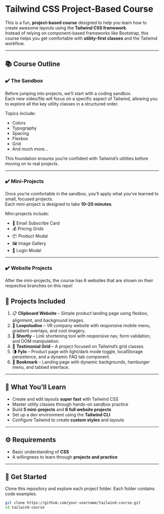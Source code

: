 # Tailwind CSS Project-Based Course

This is a fun, **project-based course** designed to help you learn how to create awesome layouts using the **Tailwind CSS framework**.  
Instead of relying on component-based frameworks like Bootstrap, this course helps you get comfortable with **utility-first classes** and the Tailwind workflow.

---

## 📚 Course Outline

### ✔️ The Sandbox
Before jumping into projects, we’ll start with a coding sandbox.  
Each new video/file will focus on a specific aspect of Tailwind, allowing you to explore all the key utility classes in a structured order.

Topics include:
- Colors
- Typography
- Spacing
- Flexbox
- Grid
- And much more...

This foundation ensures you’re confident with Tailwind’s utilities before moving on to real projects.

---

### ✔️ Mini-Projects
Once you’re comfortable in the sandbox, you’ll apply what you’ve learned to small, focused projects.  
Each mini-project is designed to take **10–20 minutes**.

Mini-projects include:
- 📧 Email Subscribe Card  
- 💰 Pricing Grids  
- 📦 Product Modal  
- 🖼️ Image Gallery  
- 🔐 Login Modal 

---

### ✔️ Website Projects
After the mini-projects, the course has 6 websites that are shown on their respective branches on this repo!

## 🚀 Projects Included

1. 📋 **Clipboard Website** – Simple product landing page using flexbox, alignment, and background images.  
2. 🥽 **Loopstudios** – VR company website with responsive mobile menu, gradient overlays, and cool imagery.  
3. 🔗 **Shortly** – Link shortening tool with responsive nav, form validation, and DOM manipulation.  
4. 💬 **Testimonial Grid** – A project focused on Tailwind’s grid classes.  
5. 🌗 **Fylo** – Product page with light/dark mode toggle, localStorage persistence, and a dynamic FAQ tab component.  
6. 📑 **Bookmark** – Landing page with dynamic backgrounds, hamburger menu, and tabbed interface.  

---

## 🎯 What You’ll Learn
- Create and edit layouts **super fast** with Tailwind CSS  
- Master utility classes through hands-on sandbox practice  
- Build **5 mini-projects** and **6 full website projects**  
- Set up a dev environment using the **Tailwind CLI**  
- Configure Tailwind to create **custom styles** and layouts  

---

## ⚙️ Requirements
- Basic understanding of **CSS**  
- A willingness to learn through **projects and practice**  

---

## 🚀 Get Started
Clone this repository and explore each project folder. Each folder contains code examples.

```bash
git clone https://github.com/your-username/tailwind-course.git
cd tailwind-course

